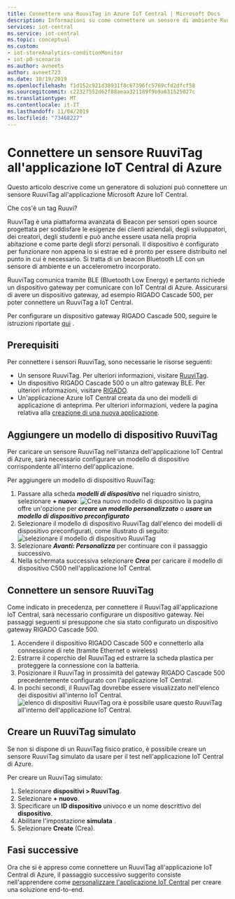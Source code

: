 ```yaml
---
title: Connettere una RuuviTag in Azure IoT Central | Microsoft Docs
description: Informazioni su come connettere un sensore di ambiente RuuviTag all'applicazione IoT Central.
services: iot-central
ms.service: iot-central
ms.topic: conceptual
ms.custom:
- iot-storeAnalytics-conditionMonitor
- iot-p0-scenario
ms.author: avneets
author: avneet723
ms.date: 10/19/2019
ms.openlocfilehash: f1d152c921d38931f8c67396fc5769cfd2dfcf58
ms.sourcegitcommit: c22327552d62f88aeaa321189f9b9a631525027c
ms.translationtype: MT
ms.contentlocale: it-IT
ms.lasthandoff: 11/04/2019
ms.locfileid: "73468227"
---
```

# <a name="connect-a-ruuvitag-sensor-to-your-azure-iot-central-application"></a>Connettere un sensore RuuviTag all'applicazione IoT Central di Azure

Questo articolo descrive come un generatore di soluzioni può connettere un sensore RuuviTag all'applicazione Microsoft Azure IoT Central.

Che cos'è un tag Ruuvi?

RuuviTag è una piattaforma avanzata di Beacon per sensori open source progettata per soddisfare le esigenze dei clienti aziendali, degli sviluppatori, dei creatori, degli studenti e può anche essere usata nella propria abitazione e come parte degli sforzi personali. Il dispositivo è configurato per funzionare non appena lo si estrae ed è pronto per essere distribuito nel punto in cui è necessario. Si tratta di un beacon Bluetooth LE con un sensore di ambiente e un accelerometro incorporato. 

RuuviTag comunica tramite BLE (Bluetooth Low Energy) e pertanto richiede un dispositivo gateway per comunicare con IoT Central di Azure. Assicurarsi di avere un dispositivo gateway, ad esempio RIGADO Cascade 500, per poter connettere un RuuviTag a IoT Central. 

Per configurare un dispositivo gateway RIGADO Cascade 500, seguire le istruzioni riportate [qui](./howto-connect-rigado-cascade-500-pnp.md) .

## <a name="prerequisites"></a>Prerequisiti
Per connettere i sensori RuuviTag, sono necessarie le risorse seguenti:

* Un sensore RuuviTag. Per ulteriori informazioni, visitare [RuuviTag](https://ruuvi.com/). 
* Un dispositivo RIGADO Cascade 500 o un altro gateway BLE. Per ulteriori informazioni, visitare [RIGADO](https://www.rigado.com/).
* Un'applicazione Azure IoT Central creata da uno dei modelli di applicazione di anteprima. Per ulteriori informazioni, vedere la pagina relativa alla [creazione di una nuova applicazione](https://docs.microsoft.com/azure/iot-central/core/quick-deploy-iot-central-pnp?toc=/azure/iot-central-pnp/toc.json&bc=/azure/iot-central-pnp/breadcrumb/toc.json).

## <a name="add-a-ruuvitag-device-template"></a>Aggiungere un modello di dispositivo RuuviTag

Per caricare un sensore RuuviTag nell'istanza dell'applicazione IoT Central di Azure, sarà necessario configurare un modello di dispositivo corrispondente all'interno dell'applicazione.

Per aggiungere un modello di dispositivo RuuviTag: 

1. Passare alla scheda ***modelli di dispositivo*** nel riquadro sinistro, selezionare **+ nuovo**: ![Crea nuovo modello di dispositivo](./media/howto-connect-ruuvi/devicetemplate-new.png) la pagina offre un'opzione per ***creare un modello personalizzato*** o ***usare un modello di dispositivo preconfigurato***
1. Selezionare il modello di dispositivo RuuviTag dall'elenco dei modelli di dispositivo preconfigurati, come illustrato di seguito: ![selezionare il modello di dispositivo RuuviTag](./media/howto-connect-ruuvi/devicetemplate-preconfigured.png)
1. Selezionare ***Avanti: Personalizza*** per continuare con il passaggio successivo. 
1. Nella schermata successiva selezionare ***Crea*** per caricare il modello di dispositivo C500 nell'applicazione IoT Central.

## <a name="connect-a-ruuvitag-sensor"></a>Connettere un sensore RuuviTag

Come indicato in precedenza, per connettere il RuuviTag all'applicazione IoT Central, sarà necessario configurare un dispositivo gateway. Nei passaggi seguenti si presuppone che sia stato configurato un dispositivo gateway RIGADO Cascade 500.  

1. Accendere il dispositivo RIGADO Cascade 500 e connetterlo alla connessione di rete (tramite Ethernet o wireless)
1. Estrarre il coperchio del RuuviTag ed estrarre la scheda plastica per proteggere la connessione con la batteria. 
1. Posizionare il RuuviTag in prossimità del gateway RIGADO Cascade 500 precedentemente configurato con l'applicazione IoT Central. 
1. In pochi secondi, il RuuviTag dovrebbe essere visualizzato nell'elenco dei dispositivi all'interno IoT Central.  
![elenco di dispositivi RuuviTag](./media/howto-connect-ruuvi/ruuvi-devicelist.png) ora è possibile usare questo RuuviTag all'interno dell'applicazione IoT Central.  

## <a name="create-a-simulated-ruuvitag"></a>Creare un RuuviTag simulato
Se non si dispone di un RuuviTag fisico pratico, è possibile creare un sensore RuuviTag simulato da usare per il test nell'applicazione IoT Central di Azure.

Per creare un RuuviTag simulato:

1. Selezionare **dispositivi > RuuviTag**. 
1. Selezionare **+ nuovo**. 
1. Specificare un **ID dispositivo** univoco e un nome descrittivo del **dispositivo**.  
1. Abilitare l'impostazione **simulata** .
1. Selezionare **Create** (Crea).  

## <a name="next-steps"></a>Fasi successive

Ora che si è appreso come connettere un RuuviTag all'applicazione IoT Central di Azure, il passaggio successivo suggerito consiste nell'apprendere come [personalizzare l'applicazione IoT Central](../retail/tutorial-in-store-analytics-customize-dashboard-pnp.md) per creare una soluzione end-to-end. 